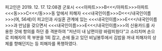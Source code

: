 피고인은 2019. 12. 17. 12:08경 군포시 <<<아파트>>>B<<</아파트>>>아파트 <<<동>>>C<<</동>>>동 앞에서 피해자 <<<내국인이름>>>D<<</내국인이름>>>(여, 56세)이 피고인과 사실혼 관계에 있는 <<<내국인이름>>>E<<</내국인이름>>>과 만남을 갖으면서 <<<내국인이름>>>E<<</내국인이름>>>의 신용카드를 사용한 것에 항의를 하던 중 격분하여 "저년이 내 남편이랑 바람피웠다"고 소리치며 손으로 피해자의 목 부분을 1회 잡고, 손에 들고 있던 비닐봉투에서 김밥을 꺼내 피해자의 상체를 향해던지는 등 피해자를 폭행하였다.